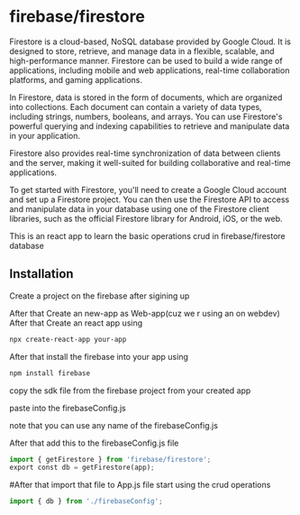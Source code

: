 # firebase/firestore
Firestore is a cloud-based, NoSQL database provided by Google Cloud. It is designed to store, retrieve, and manage data in a flexible, scalable, and high-performance manner. Firestore can be used to build a wide range of applications, including mobile and web applications, real-time collaboration platforms, and gaming applications.


In Firestore, data is stored in the form of documents, which are organized into collections. Each document can contain a variety of data types, including strings, numbers, booleans, and arrays. You can use Firestore's powerful querying and indexing capabilities to retrieve and manipulate data in your application.


Firestore also provides real-time synchronization of data between clients and the server, making it well-suited for building collaborative and real-time applications.


To get started with Firestore, you'll need to create a Google Cloud account and set up a Firestore project. You can then use the Firestore API to access and manipulate data in your database using one of the Firestore client libraries, such as the official Firestore library for Android, iOS, or the web.

This is an react app to learn the basic operations crud in firebase/firestore database

## Installation

Create a project on the firebase after sigining up 

After that Create an new-app as Web-app(cuz we r using an on webdev)
After that Create an react app using 

```bash
npx create-react-app your-app
```
After that install the firebase into your app using 
```bash
npm install firebase
```
copy the sdk file from the firebase project from your created app

paste into the firebaseConfig.js

note that you can use any name of the firebaseConfig.js

After that add this to the firebaseConfig.js file

```python
import { getFirestore } from 'firebase/firestore';
export const db = getFirestore(app);
```


#After that import that file to App.js file start using the crud operations

```python
import { db } from './firebaseConfig';
```

